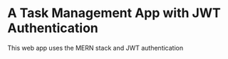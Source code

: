 # A Task Management App with JWT Authentication

This web app uses the MERN stack and JWT authentication
